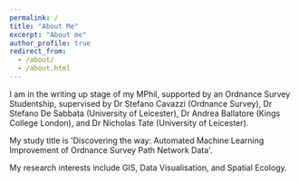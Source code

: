 ```yaml
---
permalink: /
title: "About Me"
excerpt: "About me"
author_profile: true
redirect_from: 
  - /about/
  - /about.html
---
```

I am in the writing up stage of my MPhil, supported by an Ordnance Survey Studentship, supervised by Dr Stefano Cavazzi (Ordnance Survey), Dr Stefano De Sabbata (University of Leicester), Dr Andrea Ballatore (Kings College London), and Dr Nicholas Tate (University of Leicester). 

My study title is 'Discovering the way: Automated Machine Learning Improvement of Ordnance Survey Path Network Data'. 

My research interests include GIS, Data Visualisation, and Spatial Ecology.

